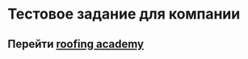 # Тестовое задание для компании

## Перейти [roofing academy]('https://vitalyreutsky.github.io/roofing-academy/')
